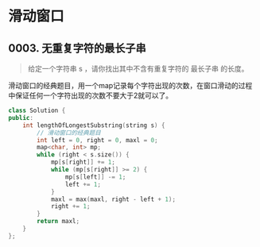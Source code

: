 # 滑动窗口

## 0003. 无重复字符的最长子串
> 给定一个字符串 s ，请你找出其中不含有重复字符的 最长子串 的长度。

滑动窗口的经典题目，用一个map记录每个字符出现的次数，在窗口滑动的过程中保证任何一个字符出现的次数不要大于2就可以了。

```cpp
class Solution {
public:
    int lengthOfLongestSubstring(string s) {
        // 滑动窗口的经典题目
        int left = 0, right = 0, maxl = 0;
        map<char, int> mp;
        while (right < s.size()) {
            mp[s[right]] += 1;
            while (mp[s[right]] >= 2) {
                mp[s[left]] -= 1;
                left += 1;
            }
            maxl = max(maxl, right - left + 1);
            right += 1;
        }
        return maxl;
    }
};
```